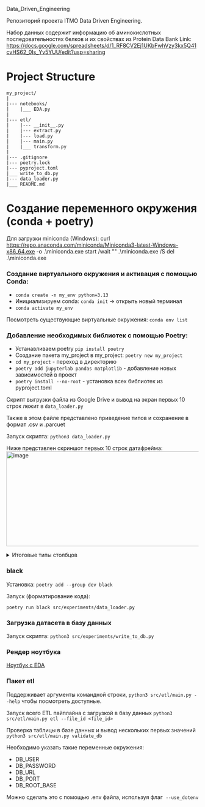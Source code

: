 Data_Driven_Engineering

Репозиторий проекта ITMO Data Driven Engineering.

Набор данных содержит информацию об аминокислотных последовательностях белков и их свойствах из Protein Data Bank
Link: https://docs.google.com/spreadsheets/d/1_RF8CV2Ej1UKbFwhVzy3kx5Q41cvHS62_0Is_Yv5YUU/edit?usp=sharing

# Project Structure
```
my_project/
|
|--- notebooks/
|    |___ EDA.py
|
|--- etl/
|    |--- __init__.py
|    |--- extract.py
|    |--- load.py
|    |--- main.py
|    |___ transform.py
|
|--- .gitignore
|--- poetry.lock
|--- pyproject.toml
|___ write_to_db.py
|--- data_loader.py
|___ README.md
```

# Создание переменного окружения (conda + poetry)
Для загрузки miniconda (Windows):
curl https://repo.anaconda.com/miniconda/Miniconda3-latest-Windows-x86_64.exe -o .\miniconda.exe
start /wait "" .\miniconda.exe /S
del .\miniconda.exe

### Создание виртуального окружения и активация c помощью Conda:
* ```conda create -n my_env python=3.13```
* Инициализируем conda: ```conda init``` -> открыть новый терминал
* ```conda activate my_env```

Посмотреть существующие виртуальные окружения:
```conda env list```

### Добавление необходимых библиотек с помощью Poetry:
* Устанавливаем poetry ```pip install poetry```
* Создание пакета my_project в my_project: ```poetry new my_project```
* ```cd my_project``` - переход в директорию
* ```poetry add jupyterlab pandas matplotlib``` - добавление новых зависимостей в проект
* ```poetry install --no-root``` - установка всех библиотек из pyproject.toml

Скрипт выгрузки файла из Google Drive и вывод на экран первых 10 строк лежит в ```data_loader.py```

Также в этом файле представлено приведение типов и сохранение в формат .csv и .parcuet

Запуск скрипта:
```python3 data_loader.py```

Ниже представлен скриншот первых 10 строк датафрейма:
<img width="563" height="248" alt="image" src="https://github.com/user-attachments/assets/d4c65ed5-20cc-4b0f-8a3b-7d9624d52402" />

<details>
<summary>Итоговые типы столбцов</summary>
<img src="photo/df_types.png" alt="drawing" width="200"/>
</details>

### black
Установка: ```poetry add --group dev black```

Запуск (форматирование кода):

```poetry run black src/experiments/data_loader.py```

### Загрузка датасета в базу данных
Запуск скрипта:
```python3 src/experiments/write_to_db.py```

### Рендер ноутбука 
[Ноутбук с EDA](https://nbviewer.org/github/Margo2512/data_driven_engineering/blob/main/notebooks/EDA.ipynb)

### Пакет etl
Поддерживает аргументы командной строки, `python3 src/etl/main.py --help` чтобы посмотреть доступные.

Запуск всего ETL пайплайна с загрузкой в базу данных
`python3 src/etl/main.py etl --file_id <file_id>`

Проверка таблицы в базе данных и вывод нескольких первых значений
`python3 src/etl/main.py validate_db`

Необходимо указать такие переменные окружения:
- DB_USER
- DB_PASSWORD
- DB_URL
- DB_PORT
- DB_ROOT_BASE

Можно сделать это с помощью .env файла, используя флаг  `--use_dotenv`
